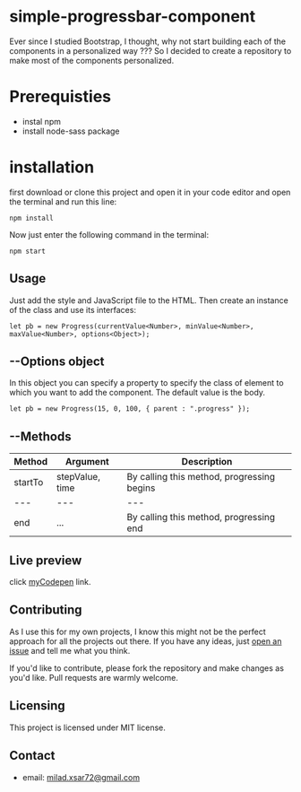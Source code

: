 # simple-progressbar-component
Ever since I studied Bootstrap, I thought, why not start building each of the components in a personalized way ??? So I decided to create a repository to make most of the components personalized.

# Prerequisties
* instal npm
* install node-sass package

# installation
 first download or clone this project and open it in your code editor and open the terminal and run this line:
 ```shell
npm install
```
Now just enter the following command in the terminal:
 ```shell
npm start
```
## Usage
Just add the style and JavaScript file to the HTML.
Then create an instance of the class and use its interfaces:
 ```shell
let pb = new Progress(currentValue<Number>, minValue<Number>, maxValue<Number>, options<Object>);
```

## --Options object
In this object you can specify a property to specify the class of element to which you want to add the component.
The default value is the body.
 ```shell
let pb = new Progress(15, 0, 100, { parent : ".progress" });
```

## --Methods
Method | Argument | Description 
--- | --- | --- | 
startTo | stepValue<number>, time<ms> | By calling this method, progressing begins | 
--- | --- | --- | 
end | ... | By calling this method, progressing end | 
  
## Live preview
  click [myCodepen](https://codepen.io/mxworld/pen/jOLxqBW) link.

## Contributing
As I use this for my own projects, I know this might not be the perfect approach
for all the projects out there. If you have any ideas, just
[open an issue](https://github.com/Miladxsar23/simple-progressbar-component/issues/new) and tell me what you think.

If you'd like to contribute, please fork the repository and make changes as
you'd like. Pull requests are warmly welcome.

## Licensing
This project is licensed under MIT license.

## Contact
* email: milad.xsar72@gmail.com
